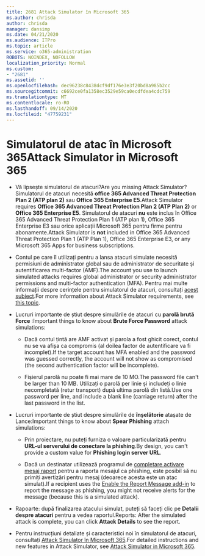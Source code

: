 ```yaml
---
title: 2681 Attack Simulator în Microsoft 365
ms.author: chrisda
author: chrisda
manager: dansimp
ms.date: 04/21/2020
ms.audience: ITPro
ms.topic: article
ms.service: o365-administration
ROBOTS: NOINDEX, NOFOLLOW
localization_priority: Normal
ms.custom:
- "2681"
ms.assetid: ''
ms.openlocfilehash: dec96238c8438dcf9df176e3e3f20bd8a985b2cc
ms.sourcegitcommit: c6692ce0fa1358ec3529e59ca0ecdfdea4cdc759
ms.translationtype: MT
ms.contentlocale: ro-RO
ms.lasthandoff: 09/14/2020
ms.locfileid: "47759231"
---
```

# <a name="attack-simulator-in-microsoft-365"></a><span data-ttu-id="64ec4-102">Simulatorul de atac în Microsoft 365</span><span class="sxs-lookup"><span data-stu-id="64ec4-102">Attack Simulator in Microsoft 365</span></span>

- <span data-ttu-id="64ec4-103">Vă lipsește simulatorul de atacuri?</span><span class="sxs-lookup"><span data-stu-id="64ec4-103">Are you missing Attack Simulator?</span></span> <span data-ttu-id="64ec4-104">Simulatorul de atacuri necesită **office 365 Advanced Threat Protection Plan 2 (ATP plan 2)** sau **Office 365 Enterprise E5**.</span><span class="sxs-lookup"><span data-stu-id="64ec4-104">Attack Simulator requires **Office 365 Advanced Threat Protection Plan 2 (ATP Plan 2)** or **Office 365 Enterprise E5**.</span></span> <span data-ttu-id="64ec4-105">Simulatorul de atacuri **nu** este inclus în Office 365 Advanced Threat Protection Plan 1 (ATP plan 1), Office 365 Enterprise E3 sau orice aplicații Microsoft 365 pentru firme pentru abonamente.</span><span class="sxs-lookup"><span data-stu-id="64ec4-105">Attack Simulator is **not** included in Office 365 Advanced Threat Protection Plan 1 (ATP Plan 1), Office 365 Enterprise E3, or any Microsoft 365 Apps for business subscriptions.</span></span>

- <span data-ttu-id="64ec4-106">Contul pe care îl utilizați pentru a lansa atacuri simulate necesită permisiuni de administrator global sau de administrator de securitate și autentificarea multi-factor (AMF).</span><span class="sxs-lookup"><span data-stu-id="64ec4-106">The account you use to launch simulated attacks requires global administrator or security administrator permissions and multi-factor authentication (MFA).</span></span> <span data-ttu-id="64ec4-107">Pentru mai multe informații despre cerințele pentru simulatorul de atacuri, consultați [acest subiect](https://docs.microsoft.com/microsoft-365/security/office-365-security/attack-simulator).</span><span class="sxs-lookup"><span data-stu-id="64ec4-107">For more information about Attack Simulator requirements, see [this topic](https://docs.microsoft.com/microsoft-365/security/office-365-security/attack-simulator).</span></span>

- <span data-ttu-id="64ec4-108">Lucruri importante de știut despre simulările de atacuri cu **parolă brută Force** :</span><span class="sxs-lookup"><span data-stu-id="64ec4-108">Important things to know about **Brute Force Password** attack simulations:</span></span>

  - <span data-ttu-id="64ec4-109">Dacă contul țintă are AMF activat și parola a fost ghicit corect, contul nu se va afișa ca compromis (al doilea factor de autentificare va fi incomplet).</span><span class="sxs-lookup"><span data-stu-id="64ec4-109">If the target account has MFA enabled and the password was guessed correctly, the account will not show as compromised (the second authentication factor will be incomplete).</span></span>

  - <span data-ttu-id="64ec4-110">Fișierul parolă nu poate fi mai mare de 10 MO.</span><span class="sxs-lookup"><span data-stu-id="64ec4-110">The password file can't be larger than 10 MB.</span></span> <span data-ttu-id="64ec4-111">Utilizați o parolă per linie și includeți o linie necompletată (retur transport) după ultima parolă din listă.</span><span class="sxs-lookup"><span data-stu-id="64ec4-111">Use one password per line, and include a blank line (carriage return) after the last password in the list.</span></span>

- <span data-ttu-id="64ec4-112">Lucruri importante de știut despre simulările de **înșelătorie** atașate de Lance:</span><span class="sxs-lookup"><span data-stu-id="64ec4-112">Important things to know about **Spear Phishing** attach simulations:</span></span>

  - <span data-ttu-id="64ec4-113">Prin proiectare, nu puteți furniza o valoare particularizată pentru **URL-ul serverului de conectare la phishing**.</span><span class="sxs-lookup"><span data-stu-id="64ec4-113">By design, you can't provide a custom value for **Phishing login server URL**.</span></span>

  - <span data-ttu-id="64ec4-114">Dacă un destinatar utilizează programul de [completare activare mesaj raport](https://docs.microsoft.com/microsoft-365/security/office-365-security/enable-the-report-message-add-in) pentru a raporta mesajul ca phishing, este posibil să nu primiți avertizări pentru mesaj (deoarece acesta este un atac simulat).</span><span class="sxs-lookup"><span data-stu-id="64ec4-114">If a recipient uses the [Enable the Report Message add-in](https://docs.microsoft.com/microsoft-365/security/office-365-security/enable-the-report-message-add-in) to report the message as phishing, you might not receive alerts for the message (because this is a simulated attack).</span></span>

- <span data-ttu-id="64ec4-115">Rapoarte: după finalizarea atacului simulat, puteți să faceți clic pe **Detalii despre atacuri** pentru a vedea raportul.</span><span class="sxs-lookup"><span data-stu-id="64ec4-115">Reports: After the simulated attack is complete, you can click **Attack Details** to see the report.</span></span>

- <span data-ttu-id="64ec4-116">Pentru instrucțiuni detaliate și caracteristici noi în simulatorul de atacuri, consultați [Attack Simulator în Microsoft 365](https://docs.microsoft.com/microsoft-365/security/office-365-security/attack-simulator).</span><span class="sxs-lookup"><span data-stu-id="64ec4-116">For detailed instructions and new features in Attack Simulator, see [Attack Simulator in Microsoft 365](https://docs.microsoft.com/microsoft-365/security/office-365-security/attack-simulator).</span></span>
